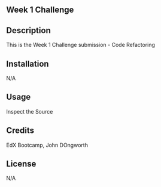 ## Week 1 Challenge

## Description

This is the Week 1 Challenge submission - Code Refactoring

## Installation

N/A

## Usage

Inspect the Source

## Credits

EdX Bootcamp, John DOngworth

## License

N/A
